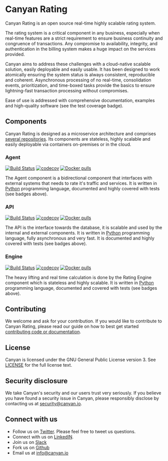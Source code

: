 # Canyan Rating

Canyan Rating is an open source real-time highly scalable rating system.

The rating system is a critical component in any business, especially when real-time features are a strict requirement to ensure business continuity and congruence of transactions. Any compromise to availability, integrity, and authentication in the billing system makes a huge impact on the services provided.

Canyan aims to address these challenges with a cloud-native scalable solution, easily deployable and easily usable. It has been designed to work atomically ensuring the system status is always consistent, reproducible and coherent. Asynchronous processing of no real-time, consolidation events, prioritization, and time-boxed tasks provide the basics to ensure lightning-fast transaction processing without compromises.

Ease of use is addressed with comprehensive documentation, examples and high-quality software (see the test coverage badge).


## Components

Canyan Rating is designed as a microservice architecture and comprises [several repositories](https://github.com/canyanio). Its components are stateless, highly scalable and easily deployable via containers on-premises or in the cloud. 

### Agent

[![Build Status](https://gitlab.com/canyan/rating-agent/badges/master/pipeline.svg)](https://gitlab.com/canyan/rating-agent/pipelines) [![codecov](https://codecov.io/gh/canyanio/rating-agent/branch/master/graph/badge.svg)](https://codecov.io/gh/canyanio/rating-agent) [![Docker pulls](https://img.shields.io/docker/pulls/canyan/rating-agent.svg?maxAge=3600)](https://hub.docker.com/repository/docker/canyan/rating-agent)

The Agent component is a bidirectional component that interfaces with external systems that needs to rate it's traffic and services. 
It is written in [Python](https://www.python.org/) programming language, documented and highly covered with tests (see badges above).

### API

[![Build Status](https://gitlab.com/canyan/rating-api/badges/master/pipeline.svg)](https://gitlab.com/canyan/rating-api/pipelines) [![codecov](https://codecov.io/gh/canyanio/rating-api/branch/master/graph/badge.svg)](https://codecov.io/gh/canyanio/rating-api) [![Docker pulls](https://img.shields.io/docker/pulls/canyan/rating-api.svg?maxAge=3600)](https://hub.docker.com/repository/docker/canyan/rating-api)

The API is the interface towards the database, it is scalable and used by the internal and external components.
It is written in [Python](https://www.python.org/) programming language, fully asynchronous and very fast. It is documented and highly covered with tests (see badges above).

### Engine

[![Build Status](https://gitlab.com/canyan/rating-engine/badges/master/pipeline.svg)](https://gitlab.com/canyan/rating-engine/pipelines) [![codecov](https://codecov.io/gh/canyanio/rating-engine/branch/master/graph/badge.svg)](https://codecov.io/gh/canyanio/rating-engine) [![Docker pulls](https://img.shields.io/docker/pulls/canyan/rating-engine.svg?maxAge=3600)](https://hub.docker.com/repository/docker/canyan/rating-engine)

The heavy lifting and real time calculation is done by the Rating Engine component which is stateless and highly scalable.
It is written in [Python](https://www.python.org/) programming language, documented and covered with tests (see badges above).

## Contributing

We welcome and ask for your contribution. If you would like to contribute to Canyan Rating, please read our guide on how to best get started [contributing code or documentation](contributing).


## License

Canyan is licensed under the GNU General Public License version 3. See
[LICENSE](license) for the full license text.


## Security disclosure

We take Canyan's security and our users trust very seriously.
If you believe you have found a security issue in Canyan, please responsibly
disclose by contacting us at [security@canyan.io](mailto:security@canyan.io).

## Connect with us

* Follow us on [Twitter](https://twitter.com/canyan_io). Please
  feel free to tweet us questions.
* Connect with us on [LinkedIN](https://www.linkedin.com/company/canyan/).
* Join us on [Slack](https://join.slack.com/t/canyanio/shared_invite/enQtODIyODY5MDIyMTMxLTExYjkwZmFkMjBiZWI3ZDEyZjYzYjE2N2M2NWRkZGUwYjdhZmE0YjRkNTQ1MGFmMGJmZjczYzkzYzk0ZWZiMzY)
* Fork us on [Github](https://github.com/canyanio)
* Email us at [info@canyan.io](mailto:info@canyan.io)
